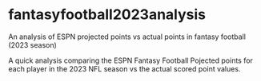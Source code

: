 # fantasyfootball2023analysis
An analysis of ESPN projected points vs actual points in fantasy football (2023 season)

A quick analysis comparing the ESPN Fantasy Football Pojected points for each player in the 2023 NFL season vs the actual scored point values.
